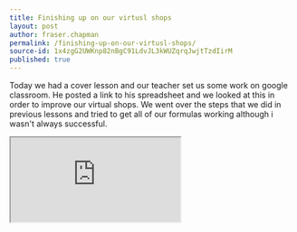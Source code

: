 ```yaml
---
title: Finishing up on our virtusl shops
layout: post
author: fraser.chapman
permalink: /finishing-up-on-our-virtusl-shops/
source-id: 1x4zgG2UWKnp82nBgC91LdvJL3kWUZqrqJwjtTzdIirM
published: true
---
```

Today we had a cover lesson and our teacher set us some work on google classroom. He posted a link to his spreadsheet and we looked at this in order to improve our virtual shops.  We went over the steps that we did in previous lessons and tried to get all of our formulas working although i wasn't always successful.


<iframe src="https://docs.google.com/spreadsheets/d/e/2PACX-1vQ9DaK2N_6JoGS-U5iKs1uHiP3kqedyhypNMPQROehgkRb2Eivt2K61QAfctdmGsFy0wB2_0tcISl_O/pubhtml?widget=true&amp;headers=false"></iframe>

